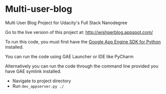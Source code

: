# Multi-user-blog
Multi User Blog Project for Udacity's Full Stack Nanodegree

Go to the live version of this project at: http://wishperblog.appspot.com/

To run this code, you must first have the [Google App Engine SDK for Python](https://cloud.google.com/appengine/downloads) installed.

You can run the code using GAE Launcher or IDE like PyCharm
  
Alternatively you can run the code through the command line
provided you have GAE symlink installed.
  - Navigate to project directory
  - Run `dev_appserver.py ./`

